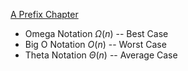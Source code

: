 [A Prefix Chapter](../README.md)
- Omega Notation $Ω(n)$ -- Best Case
- Big O Notation $O(n)$ -- Worst Case
- Theta Notation $Θ(n)$ -- Average Case
